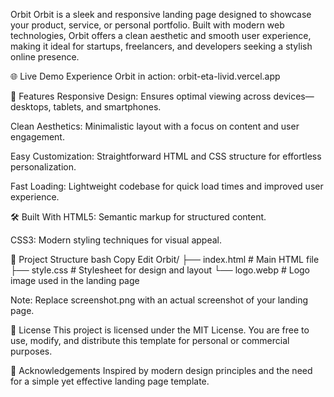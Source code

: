 Orbit
Orbit is a sleek and responsive landing page designed to showcase your product, service, or personal portfolio. Built with modern web technologies, Orbit offers a clean aesthetic and smooth user experience, making it ideal for startups, freelancers, and developers seeking a stylish online presence.


🌐 Live Demo
Experience Orbit in action: orbit-eta-livid.vercel.app

🚀 Features
Responsive Design: Ensures optimal viewing across devices—desktops, tablets, and smartphones.

Clean Aesthetics: Minimalistic layout with a focus on content and user engagement.

Easy Customization: Straightforward HTML and CSS structure for effortless personalization.

Fast Loading: Lightweight codebase for quick load times and improved user experience.

🛠️ Built With
HTML5: Semantic markup for structured content.

CSS3: Modern styling techniques for visual appeal.

📁 Project Structure
bash
Copy
Edit
Orbit/
├── index.html       # Main HTML file
├── style.css        # Stylesheet for design and layout
└── logo.webp        # Logo image used in the landing page

Note: Replace screenshot.png with an actual screenshot of your landing page.

📄 License
This project is licensed under the MIT License. You are free to use, modify, and distribute this template for personal or commercial purposes.

🙌 Acknowledgements
Inspired by modern design principles and the need for a simple yet effective landing page template.
